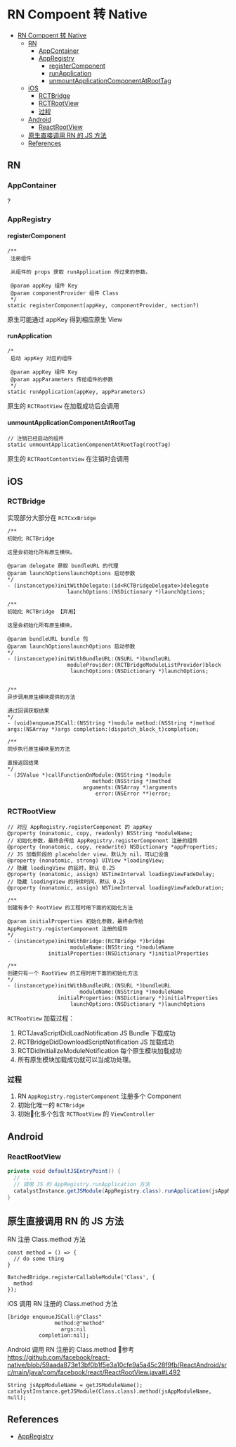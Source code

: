 # RN Compoent 转 Native


<!-- @import "[TOC]" {cmd="toc" depthFrom=1 depthTo=6 orderedList=false} -->
<!-- code_chunk_output -->

* [RN Compoent 转 Native](#rn-compoent-转-native)
	* [RN](#rn)
		* [AppContainer](#appcontainer)
		* [AppRegistry](#appregistry)
			* [registerComponent](#registercomponent)
			* [runApplication](#runapplication)
			* [unmountApplicationComponentAtRootTag](#unmountapplicationcomponentatroottag)
	* [iOS](#ios)
		* [RCTBridge](#rctbridge)
		* [RCTRootView](#rctrootview)
		* [过程](#过程)
	* [Android](#android)
		* [ReactRootView](#reactrootview)
	* [原生直接调用 RN 的 JS 方法](#原生直接调用-rn-的-js-方法)
	* [References](#references)

<!-- /code_chunk_output -->

## RN

### AppContainer
?

### AppRegistry

#### registerComponent

```
/**
 注册组件

 从组件的 props 获取 runApplication 传过来的参数。

 @param appKey 组件 Key
 @param componentProvider 组件 Class
 */
static registerComponent(appKey, componentProvider, section?)
```

原生可能通过 appKey 得到相应原生 View

#### runApplication

```
/*
 启动 appKey 对应的组件

 @param appKey 组件 Key
 @param appParameters 传给组件的参数
 */
static runApplication(appKey, appParameters)
```

原生的 `RCTRootView` 在加载成功后会调用

#### unmountApplicationComponentAtRootTag

```
// 注销已经启动的组件
static unmountApplicationComponentAtRootTag(rootTag)
```

原生的 `RCTRootContentView` 在注销时会调用

## iOS

### RCTBridge

实现部分大部分在 `RCTCxxBridge`

```
/**
初始化 RCTBridge

这里会初始化所有原生模块。

@param delegate 获取 bundleURL 的代理
@param launchOptionslaunchOptions 启动参数
*/
- (instancetype)initWithDelegate:(id<RCTBridgeDelegate>)delegate
                   launchOptions:(NSDictionary *)launchOptions;

/**
初始化 RCTBridge 【弃用】

这里会初始化所有原生模块。

@param bundleURL bundle 包
@param launchOptionslaunchOptions 启动参数
*/
- (instancetype)initWithBundleURL:(NSURL *)bundleURL
                   moduleProvider:(RCTBridgeModuleListProvider)block
                    launchOptions:(NSDictionary *)launchOptions;


/**
异步调用原生模块提供的方法

通过回调获取结果
*/
- (void)enqueueJSCall:(NSString *)module method:(NSString *)method args:(NSArray *)args completion:(dispatch_block_t)completion;

/**
同步执行原生模块里的方法

直接返回结果
*/
- (JSValue *)callFunctionOnModule:(NSString *)module
                           method:(NSString *)method
                        arguments:(NSArray *)arguments
                            error:(NSError **)error;
```

### RCTRootView

```
// 对应 AppRegistry.registerComponent 的 appKey
@property (nonatomic, copy, readonly) NSString *moduleName;
// 初始化参数，最终会传给 AppRegistry.registerComponent 注册的组件
@property (nonatomic, copy, readwrite) NSDictionary *appProperties;
// JS 加载阶段的 placeholder view，默认为 nil，可以设值
@property (nonatomic, strong) UIView *loadingView;
// 隐藏 loadingView 的延时，默认 0.25
@property (nonatomic, assign) NSTimeInterval loadingViewFadeDelay;
// 隐藏 loadingView 的持续时间，默认 0.25
@property (nonatomic, assign) NSTimeInterval loadingViewFadeDuration;

/**
创建有多个 RootView 的工程时用下面的初始化方法

@param initialProperties 初始化参数，最终会传给 AppRegistry.registerComponent 注册的组件
*/
- (instancetype)initWithBridge:(RCTBridge *)bridge
                    moduleName:(NSString *)moduleName
             initialProperties:(NSDictionary *)initialProperties

/**
创建只有一个 RootView 的工程时用下面的初始化方法
*/
- (instancetype)initWithBundleURL:(NSURL *)bundleURL
                       moduleName:(NSString *)moduleName
                initialProperties:(NSDictionary *)initialProperties
                    launchOptions:(NSDictionary *)launchOptions
```

`RCTRootView` 加载过程：

1. RCTJavaScriptDidLoadNotification JS Bundle 下载成功
2. RCTBridgeDidDownloadScriptNotification JS 加载成功
3. RCTDidInitializeModuleNotification 每个原生模块加载成功
4. 所有原生模块加载成功就可以当成功处理。

### 过程

1. RN `AppRegistry.registerComponent` 注册多个 Component
2. 初始化唯一的 `RCTBridge`
3. 初始化多个包含 `RCTRootView` 的 `ViewController`

## Android

### ReactRootView

```java
private void defaultJSEntryPoint() {
  // ...
  // 调用 JS 的 AppRegistry.runApplication 方法
  catalystInstance.getJSModule(AppRegistry.class).runApplication(jsAppModuleName, appParams);
}
```

## 原生直接调用 RN 的 JS 方法

RN 注册 Class.method 方法

```
const method = () => {
  // do some thing
}

BatchedBridge.registerCallableModule('Class', {
  method
});
```

iOS 调用 RN 注册的 Class.method 方法

```
[bridge enqueueJSCall:@"Class"
               method:@"method"
                 args:nil
          completion:nil];
```

Android 调用 RN 注册的 Class.method 参考 <https://github.com/facebook/react-native/blob/59aada873e13bf0b1f5e3a10cfe9a5a45c28f9fb/ReactAndroid/src/main/java/com/facebook/react/ReactRootView.java#L492>

```
String jsAppModuleName = getJSModuleName();
catalystInstance.getJSModule(Class.class).method(jsAppModuleName, null);
```

## References

* [AppRegistry](https://facebook.github.io/react-native/docs/appregistry.html)
